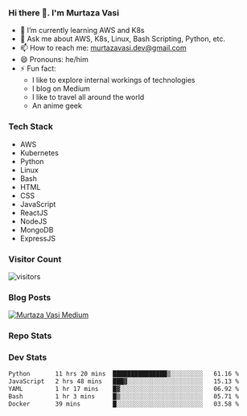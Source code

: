 ### Hi there 👋. I'm Murtaza Vasi

- 🌱 I’m currently learning AWS and K8s
- 💬 Ask me about AWS, K8s, Linux, Bash Scripting, Python, etc.
- 📫 How to reach me: murtazavasi.dev@gmail.com
- 😄 Pronouns: he/him
- ⚡ Fun fact:
  - I like to explore internal workings of technologies
  - I blog on Medium
  - I like to travel all around the world
  - An anime geek

### Tech Stack

- AWS
- Kubernetes
- Python
- Linux
- Bash
- HTML
- CSS
- JavaScript
- ReactJS
- NodeJS
- MongoDB
- ExpressJS

### Visitor Count

![visitors](https://visitor-badge.glitch.me/badge?page_id=murtazavasi.visitor-badge&left_color=green&right_color=red)

### Blog Posts

[![Murtaza Vasi Medium](https://github-readme-medium.vercel.app/?username=murtazavasi.dev&limit=3)](https://medium.com/@murtazavasi.dev)

### Repo Stats

### Dev Stats

<!--START_SECTION:waka-->

```txt
Python       11 hrs 20 mins  ███████████████▒░░░░░░░░░   61.16 %
JavaScript   2 hrs 48 mins   ███▓░░░░░░░░░░░░░░░░░░░░░   15.13 %
YAML         1 hr 17 mins    █▓░░░░░░░░░░░░░░░░░░░░░░░   06.92 %
Bash         1 hr 3 mins     █▒░░░░░░░░░░░░░░░░░░░░░░░   05.71 %
Docker       39 mins         █░░░░░░░░░░░░░░░░░░░░░░░░   03.58 %
```

<!--END_SECTION:waka-->
